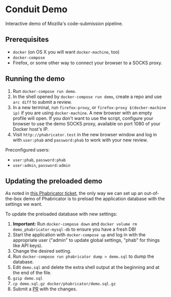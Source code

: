 # Conduit Demo

Interactive demo of Mozilla's code-submission pipeline.

## Prerequisites

 * `docker` (on OS X you will want `docker-machine`, too)
 * `docker-compose`
 * Firefox, or some other way to connect your browser to a SOCKS proxy.

## Running the demo

 1. Run `docker-compose run demo`.
 1. In the shell opened by `docker-compose run demo`, create a repo and
    use `arc diff` to submit a review.
 1. In a new terminal, run `firefox-proxy`, or
    `firefox-proxy $(docker-machine ip)` if you are using `docker-machine`.
    A new browser with an empty profile will open.  If you don't want to use
    the script, configure your browser to use the demo SOCKS proxy, available
    on port 1080 of your Docker host's IP.
 1. Visit `http://phabricator.test` in the new browser window and log in
    with `user:phab` and `password:phab` to work with your new review.

Preconfigured users:
 * `user:phab`, `password:phab`
 * `user:admin`, `password:admin`

## Updating the preloaded demo

As noted in [this Phabricator ticket](https://secure.phabricator.com/T5310),
the only way we can set up an out-of-the-box demo of Phabricator is to preload
the application database with the settings we want.

To update the preloaded database with new settings:

 1. **Important:** Run `docker-compose down` and
    `docker volume rm demo_phabricator-mysql-db` to ensure you have a
    fresh DB!
 1. Start the application with `docker-compose up` and log in with the
    appropriate user ("admin" to update global settings, "phab" for
    things like API keys).
 1. Change the desired setting.
 1. Run `docker-compose run phabricator dump > demo.sql` to dump the
    database.
 1. Edit `demo.sql` and delete the extra shell output at the beginning and at
    the end of the file.
 1. `gzip demo.sql`
 1. `cp demo.sql.gz docker/phabricator/demo.sql.gz`
 1. Submit a [PR](https://github.com/mozilla-conduit/conduit-demo/pulls) with
    the changes.

